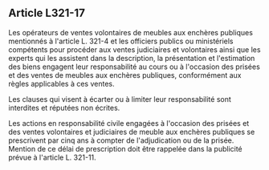 Article L321-17
----
Les opérateurs de ventes volontaires de meubles aux enchères publiques
mentionnés à l'article L. 321-4 et les officiers publics ou ministériels
compétents pour procéder aux ventes judiciaires et volontaires ainsi que les
experts qui les assistent dans la description, la présentation et l'estimation
des biens engagent leur responsabilité au cours ou à l'occasion des prisées et
des ventes de meubles aux enchères publiques, conformément aux règles
applicables à ces ventes.

Les clauses qui visent à écarter ou à limiter leur responsabilité sont
interdites et réputées non écrites.

Les actions en responsabilité civile engagées à l'occasion des prisées et des
ventes volontaires et judiciaires de meuble aux enchères publiques se
prescrivent par cinq ans à compter de l'adjudication ou de la prisée. Mention de
ce délai de prescription doit être rappelée dans la publicité prévue à l'article
L. 321-11.
